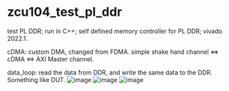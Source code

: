 # zcu104_test_pl_ddr
test PL DDR; run in C++; self defined memory controller for PL DDR; vivado 2022.1.  

cDMA: custom DMA, changed from FDMA. simple shake hand channel <=> cDMA <=> AXI Master channel.  

data_loop: read the data from DDR, and write the same data to the DDR. Something like DUT.
![image](https://github.com/Buck008/zcu104_test_pl_ddr/assets/75256444/65cc6a04-704c-4c7c-89df-2b9198410b20)
![image](https://github.com/Buck008/zcu104_test_pl_ddr/assets/75256444/327e59ff-55a2-4187-b12f-838d5881d756)
![image](https://github.com/Buck008/zcu104_test_pl_ddr/assets/75256444/f2e49ba3-851d-449c-982d-ba8c983816f7)

